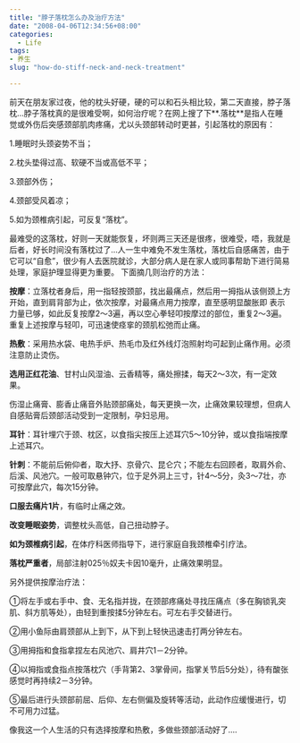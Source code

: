 ```yaml
---
title: "脖子落枕怎么办及治疗方法"
date: "2008-04-06T12:34:56+08:00"
categories:
  - Life
tags: 
- 养生
slug: "how-do-stiff-neck-and-neck-treatment"

---
```


前天在朋友家过夜，他的枕头好硬，硬的可以和石头相比较，第二天直接，脖子落枕...脖子落枕真的是很难受啊，如何治疗呢？在网上搜了下**.落枕**是指人在睡觉或外伤后突感颈部肌肉疼痛，尤以头颈部转动时更甚，引起落枕的原因有：

1.睡眠时头颈姿势不当；

2.枕头垫得过高、软硬不当或高低不平；

3.颈部外伤；

4.颈部受风着凉；

5.如为颈椎病引起，可反复“落枕”。

最难受的这落枕，好则一天就能恢复，坏则两三天还是很疼，很难受，唔，我就是后者，好长时间没有落枕过了...人一生中难免不发生落枕，落枕后自感痛苦，由于它可以“自愈”，很少有人去医院就诊，大部分病人是在家人或同事帮助下进行简易处理，家庭护理显得更为重要。
下面摘几则治疗的方法：

**按摩**：立落枕者身后，用一指轻按颈部，找出最痛点，然后用一拇指从该侧颈上方开始，直到肩背部为止，依次按摩，对最痛点用力按摩，直至感明显酸胀即
表示力量已够，如此反复按摩2～3遍，再以空心拳轻叩按摩过的部位，重复2～3遍。重复上述按摩与轻叩，可迅速使痉挛的颈肌松弛而止痛。

**热敷**：采用热水袋、电热手炉、热毛巾及红外线灯泡照射均可起到止痛作用。必须注意防止烫伤。

**选用正红花油**、甘村山风湿油、云香精等，痛处擦揉，每天2～3次，有一定效果。

伤湿止痛膏、膨香止痛音外贴颈部痛处，每天更换一次，止痛效果较理想，但病人自感贴膏后颈部活动受到一定限制，孕妇忌用。

**耳针**：耳针埋穴于颈、枕区，以食指尖按压上述耳穴5～10分钟，或以食指端按摩上述耳穴。

**针刺**：不能前后俯仰者，取大抒、京骨穴、昆仑穴；不能左右回顾者，取肩外俞、后溪、风池穴。一般可取悬钟穴，位于足外洞上三寸，针4～5分，灸3～7壮，亦可按摩此穴，每次15分钟。

**口服去痛片1片**，有临时止痛之效。

**改变睡眠姿势**，调整枕头高低，自己扭动脖子。

**如为颈椎病引起**，在体疗科医师指导下，进行家庭自我颈椎牵引疗法。

**落枕严重者**，局部注射025％奴夫卡因10毫升，止痛效果明显。

另外提供按摩治疗法：

①将左手或右手中、食、无名指并拢，在颈部疼痛处寻找压痛点（多在胸锁乳突肌、斜方肌等处），由轻到重按揉5分钟左右。可左右手交替进行。

②用小鱼际由肩颈部从上到下，从下到上轻快迅速击打两分钟左右。

③用拇指和食指拿捏左右风池穴、肩井穴1－2分钟。

④以拇指或食指点按落枕穴（手背第2、3掌骨间，指掌关节后5分处），待有酸张感觉时再持续2－3分钟。

⑤最后进行头颈部前屈、后仰、左右侧偏及旋转等活动，此动作应缓慢进行，切不可用力过猛。

像我这一个人生活的只有选择按摩和热敷，多做些颈部活动好了....
